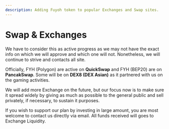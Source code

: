 ```yaml
---
description: Adding Fuyoh token to popular Exchanges and Swap sites.
---
```


# Swap & Exchanges

We have to consider this as active progress as we may not have the exact info on which we will approve and which one will not. Nonetheless, we will continue to strive and contacts all site.

Officially, FYH (Polygon) are active on **QuickSwap** and FYH (BEP20) are on **PancakSwap**. Some will be on **DEX8 (DEX Asian)** as it partnered with us on the gaming activities.

We will add more Exchange on the future, but our focus now is to make sure it spread widely by giving as much as possible to the general public and sell privately, if necessary, to sustain it purposes.&#x20;

If you wish to support our plan by investing in large amount, you are most welcome to contact us directly via email. All funds received will goes to Exchange Liquidity.&#x20;
